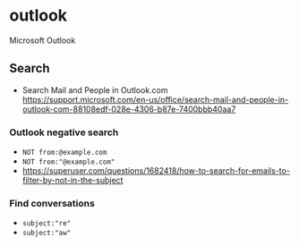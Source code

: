 # outlook
Microsoft Outlook

## Search
- Search Mail and People in Outlook.com https://support.microsoft.com/en-us/office/search-mail-and-people-in-outlook-com-88108edf-028e-4306-b87e-7400bbb40aa7

### Outlook negative search
- `NOT from:@example.com`
- `NOT from:"@example.com"`
- https://superuser.com/questions/1682418/how-to-search-for-emails-to-filter-by-not-in-the-subject

### Find conversations
- `subject:"re"`
- `subject:"aw"`
